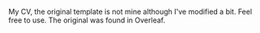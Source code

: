 My CV, the original template is not mine although I've modified a bit. Feel free to use. The original was found in Overleaf.
